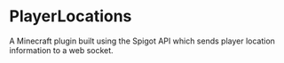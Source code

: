 # PlayerLocations
A Minecraft plugin built using the Spigot API which sends player location information to a web socket. 
